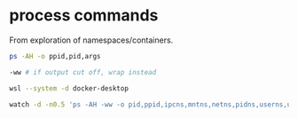 # process commands

From exploration of namespaces/containers.

```bash
ps -AH -o ppid,pid,args

-ww # if output cut off, wrap instead

wsl --system -d docker-desktop

watch -d -n0.5 'ps -AH -ww -o pid,ppid,ipcns,mntns,netns,pidns,userns,utsns,args | grep  -v grep |  grep  4026532700'

```
